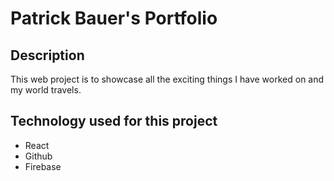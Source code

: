 # Patrick Bauer's Portfolio

## Description
This web project is to showcase all the exciting things I have worked on and my world travels.

## Technology used for this project
* React
* Github
* Firebase
